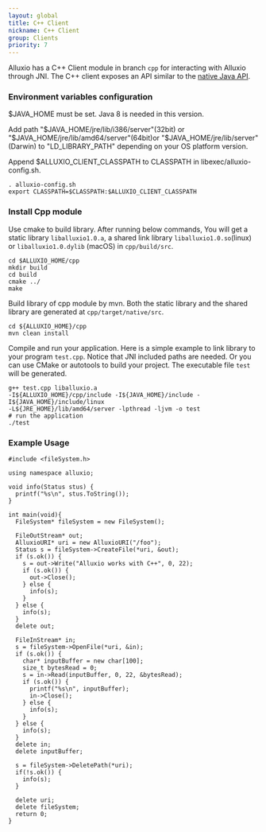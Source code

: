 ```yaml
---
layout: global
title: C++ Client
nickname: C++ Client
group: Clients
priority: 7
---
```


Alluxio has a C++ Client module in branch `cpp` for  interacting with Alluxio through JNI. The 
C++ client exposes an API similar to  the [native Java API](Clients-Java-Native.html).

### Environment variables configuration

$JAVA_HOME must be set. Java 8 is needed in this version.

Add path "$JAVA_HOME/jre/lib/i386/server"(32bit) or "$JAVA_HOME/jre/lib/amd64/server"(64bit)or 
"$JAVA_HOME/jre/lib/server"(Darwin) to "LD_LIBRARY_PATH" depending on your OS platform version.
 
Append $ALLUXIO_CLIENT_CLASSPATH to CLASSPATH in libexec/alluxio-config.sh.
```
. alluxio-config.sh
export CLASSPATH=$CLASSPATH:$ALLUXIO_CLIENT_CLASSPATH
```

### Install Cpp module

Use cmake to build library. After running below commands, You will get a static library `liballuxio1.0.a`, 
a shared link library `liballuxio1.0.so`(linux) or `liballuxio1.0.dylib` (macOS) in `cpp/build/src`.                   
```
cd $ALLUXIO_HOME/cpp
mkdir build
cd build
cmake ../
make
```
  
Build library of cpp module by mvn. Both the static library and the shared library are generated at 
`cpp/target/native/src`.
```
cd ${ALLUXIO_HOME}/cpp
mvn clean install
```
 
Compile and run your application. Here is a simple example to link library to your program `test.cpp`. 
Notice that JNI included paths are needed. Or you can use CMake or autotools to build your project. 
The executable file `test` will be generated. 
```
g++ test.cpp liballuxio.a  
-I${ALLUXIO_HOME}/cpp/include -I${JAVA_HOME}/include -I${JAVA_HOME}/include/linux 
-L${JRE_HOME}/lib/amd64/server -lpthread -ljvm -o test
# run the application
./test
```

### Example Usage
```
#include <fileSystem.h>

using namespace alluxio;

void info(Status stus) {
  printf("%s\n", stus.ToString());
}

int main(void){
  FileSystem* fileSystem = new FileSystem();
  
  FileOutStream* out;
  AlluxioURI* uri = new AlluxioURI("/foo");
  Status s = fileSystem->CreateFile(*uri, &out);
  if (s.ok()) {
    s = out->Write("Alluxio works with C++", 0, 22);
    if (s.ok()) {
      out->Close();
    } else {
      info(s);
    }
  } else {
    info(s);
  }
  delete out;
  
  FileInStream* in;
  s = fileSystem->OpenFile(*uri, &in);
  if (s.ok()) {
    char* inputBuffer = new char[100];
    size_t bytesRead = 0;
    s = in->Read(inputBuffer, 0, 22, &bytesRead);
    if (s.ok()) {
      printf("%s\n", inputBuffer);
      in->Close();
    } else {
      info(s);
    }
  } else {
    info(s);
  }
  delete in;
  delete inputBuffer;
  
  s = fileSystem->DeletePath(*uri);
  if(!s.ok()) {
    info(s);
  }
  
  delete uri;
  delete fileSystem;
  return 0;
}
```

 
